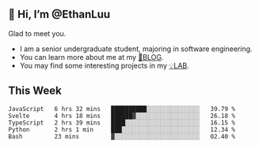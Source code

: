## 👋 Hi, I’m @EthanLuu

Glad to meet you.

- I am a senior undergraduate student, majoring in software engineering.
- You can learn more about me at my [📝BLOG](https://blog.ethanloo.cn).
- You may find some interesting projects in my [💡LAB](https://lab.ethanloo.cn).

## This Week
<!--START_SECTION:waka-->
```text
JavaScript   6 hrs 32 mins   ██████████░░░░░░░░░░░░░░░   39.79 % 
Svelte       4 hrs 18 mins   ██████▓░░░░░░░░░░░░░░░░░░   26.18 % 
TypeScript   2 hrs 39 mins   ████░░░░░░░░░░░░░░░░░░░░░   16.15 % 
Python       2 hrs 1 min     ███░░░░░░░░░░░░░░░░░░░░░░   12.34 % 
Bash         23 mins         ▓░░░░░░░░░░░░░░░░░░░░░░░░   02.40 % 
```
<!--END_SECTION:waka-->
